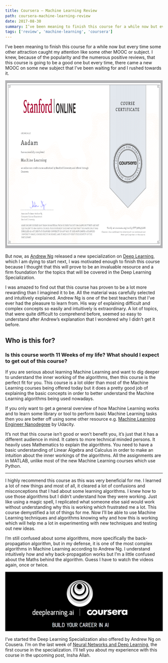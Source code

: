 ```yaml
---
title: Coursera — Machine Learning Review
path: coursera-machine-learning-review
date: 2017-08-30
summary: I’ve been meaning to finish this course for a while now but every time some other attraction caught my attention like some other MOOC or subject. I knew, because of the popularity and the numerous positive reviews, that this course is going to be a good one but every time, there came a new MOOC on some new subject that I’ve been waiting for and I rushed towards it.
tags: ['review', 'machine-learning', 'coursera']
---
```


I’ve been meaning to finish this course for a while now but every time some other attraction caught my attention like some other MOOC or subject. I knew, because of the popularity and the numerous positive reviews, that this course is going to be a good one but every time, there came a new MOOC on some new subject that I’ve been waiting for and I rushed towards it.

![background](./images/Machine-Learning-Coursera.png)

But now, as [Andrew Ng](https://medium.com/@andrewng) released a new specialization on [Deep Learning](https://www.coursera.org/specializations/deep-learning), which I am dying to start next, I was motivated enough to finish this course because I thought that this will prove to be an invaluable resource and a firm foundation for the topics that will be covered in the Deep Learning Specialization.

I was amazed to find out that this course has proven to be a lot more rewarding than I imagined it to be. All the material was carefully selected and intuitively explained. Andrew Ng is one of the best teachers that I’ve ever had the pleasure to learn from. His way of explaining difficult and complex concepts so easily and intuitively is extraordinary. A lot of topics, that were quite difficult to comprehend before, seemed so easy to understand after Andrew’s explanation that I wondered why I didn’t get it before.

## Who is this for?
### Is this course worth 11 Weeks of my life? What should I expect to get out of this course?

If you are serious about learning Machine Learning and want to dig deeper to understand the inner working of the algorithms, then this course is the perfect fit for you. This course is a lot older than most of the Machine Learning courses being offered today but it does a pretty good job of explaining the basic concepts in order to better understand the Machine Learning algorithms being used nowadays.

If you only want to get a general overview of how Machine Learning works and to learn some library or tool to perform basic Machine Learning tasks then you are better off using some other resource e.g. [Machine Learning Engineer Nanodegree](https://www.udacity.com/degrees/machine-learning-engineer-nanodegree--nd009) by Udacity.

It’s not that this course isn’t good or won’t benefit you, it’s just that it has a different audience in mind. It caters to more technical minded persons. It heavily uses Mathematics to explain the algorithms. You need to have a basic understanding of Linear Algebra and Calculus in order to make an intuition about the inner workings of the algorithms. All the assignments are in MATLAB, unlike most of the new Machine Learning courses which use Python.

------

I highly recommend this course as this was very beneficial for me. I learned a lot of new things and most of all, it cleared a lot of confusions and misconceptions that I had about some learning algorithms. I knew how to use those algorithms but I didn’t understand how they were working. Just like using a magic spell, I replicated what someone else said would work without understanding why this is working which frustrated me a lot. This course demystified a lot of things for me. Now I’ll be able to use Machine Learning techniques and algorithms knowing why and how this is working which will help me a lot in experimenting with new techniques and testing out new ideas.

I’m still confused about some algorithms, more specifically the back-propagation algorithm, but in my defense, it is one of the most complex algorithms in Machine Learning according to Andrew Ng. I understand intuitively how and why back-propagation works but I’m a little confused about the Maths behind the algorithm. Guess I have to watch the videos again, once or twice.

![background](./images/deep-learning-ai.png)

I’ve started the Deep Learning Specialization also offered by Andrew Ng on Cousera. I’m on the last week of [Neural Networks and Deep Learning](https://www.coursera.org/learn/neural-networks-deep-learning), the first course in the specialization. I’ll tell you about my experience with this course in the upcoming post, Insha Allah.
